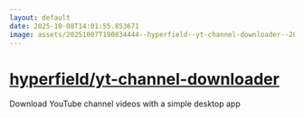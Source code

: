 ```yaml
---
layout: default
date: 2025-10-08T14:01:55.853671
image: assets/20251007T190834444--hyperfield--yt-channel-downloader--20251007T192136336--cropped.png
---
```


# [hyperfield/yt-channel-downloader](https://github.com/hyperfield/yt-channel-downloader)

Download YouTube channel videos with a simple desktop app
